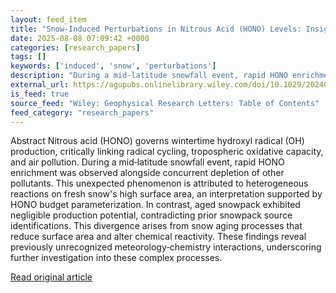 ```yaml
---
layout: feed_item
title: "Snow‐Induced Perturbations in Nitrous Acid (HONO) Levels: Insights Into Heterogeneous Reactions During Wintertime in Mid‐Latitude Regions"
date: 2025-08-08 07:09:42 +0000
categories: [research_papers]
tags: []
keywords: ['induced', 'snow', 'perturbations']
description: "During a mid‐latitude snowfall event, rapid HONO enrichment was observed alongside concurrent depletion of other pollutants"
external_url: https://agupubs.onlinelibrary.wiley.com/doi/10.1029/2024GL113896?af=R
is_feed: true
source_feed: "Wiley: Geophysical Research Letters: Table of Contents"
feed_category: "research_papers"
---
```


Abstract Nitrous acid (HONO) governs wintertime hydroxyl radical (OH) production, critically linking radical cycling, tropospheric oxidative capacity, and air pollution. During a mid‐latitude snowfall event, rapid HONO enrichment was observed alongside concurrent depletion of other pollutants. This unexpected phenomenon is attributed to heterogeneous reactions on fresh snow's high surface area, an interpretation supported by HONO budget parameterization. In contrast, aged snowpack exhibited negligible production potential, contradicting prior snowpack source identifications. This divergence arises from snow aging processes that reduce surface area and alter chemical reactivity. These findings reveal previously unrecognized meteorology‐chemistry interactions, underscoring further investigation into these complex processes.

[Read original article](https://agupubs.onlinelibrary.wiley.com/doi/10.1029/2024GL113896?af=R)
